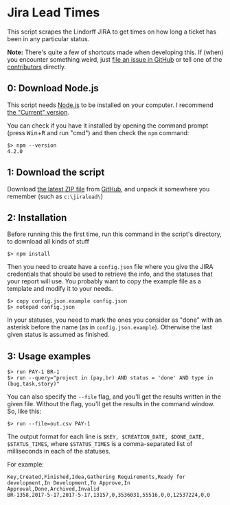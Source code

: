 # Jira Lead Times

This script scrapes the Lindorff JIRA to get times on how long a ticket has been in any particular status.

**Note:** There's quite a few of shortcuts made when developing this. If (when) you encounter something weird, just [file an issue in GitHub](https://github.com/lindorff/JiraLead/issues/new) or tell one of the [contributors](https://github.com/lindorff/JiraLead/graphs/contributors) directly.

## 0: Download Node.js

This script needs [Node.js](https://nodejs.org/) to be installed on your computer. I recommend [the "Current" version](https://nodejs.org/en/download/current/).

You can check if you have it installed by opening the command prompt (press <kbd>Win</kbd>+<kbd>R</kbd> and run "cmd") and then check the `npm` command:

    $> npm --version
    4.2.0

## 1: Download the script

Download [the latest ZIP file](https://github.com/lindorff/JiraLead/archive/master.zip) from [GitHub](https://github.com/lindorff/JiraLead), and unpack it somewhere you remember (such as `c:\jiralead\`)

## 2: Installation

Before running this the first time, run this command in the script's directory, to download all kinds of stuff

    $> npm install

Then you need to create have a `config.json` file where you give the JIRA credentials that should be used to retrieve the info, and the statuses that your report will use. You probably want to copy the example file as a template and modify it to your needs.

    $> copy config.json.example config.json
    $> notepad config.json

In your statuses, you need to mark the ones you consider as "done" with an asterisk before the name (as in `config.json.example`). Otherwise the last given status is assumed as finished.

## 3: Usage examples

    $> run PAY-1 BR-1
    $> run --query="project in (pay,br) AND status = 'done' AND type in (bug,task,story)"

You can also specify the `--file` flag, and you'll get the results written in the given file. Without the flag, you'll get the results in the command window. So, like this:

    $> run --file=out.csv PAY-1

The output format for each line is `$KEY, $CREATION_DATE, $DONE_DATE, $STATUS_TIMES`, where `$STATUS_TIMES` is a comma-separated list of milliseconds in each of the statuses.

For example:

    Key,Created,Finished,Idea,Gathering Requirements,Ready for development,In Development,To Approve,In Approval,Done,Archived,Invalid
    BR-1358,2017-5-17,2017-5-17,13157,0,3536031,55516,0,0,12537224,0,0
